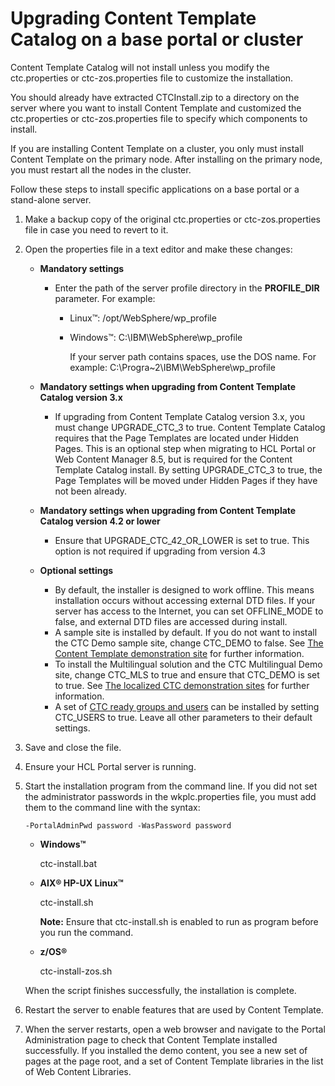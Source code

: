 # Upgrading Content Template Catalog on a base portal or cluster

Content Template Catalog will not install unless you modify the ctc.properties or ctc-zos.properties file to customize the installation.

You should already have extracted CTCInstall.zip to a directory on the server where you want to install Content Template and customized the ctc.properties or ctc-zos.properties file to specify which components to install.

If you are installing Content Template on a cluster, you only must install Content Template on the primary node. After installing on the primary node, you must restart all the nodes in the cluster.

Follow these steps to install specific applications on a base portal or a stand-alone server.

1.  Make a backup copy of the original ctc.properties or ctc-zos.properties file in case you need to revert to it.

2.  Open the properties file in a text editor and make these changes:

    -   **Mandatory settings**

        -   Enter the path of the server profile directory in the **PROFILE\_DIR** parameter. For example:
            -   Linux™: /opt/WebSphere/wp\_profile
            -   Windows™: C:\\IBM\\WebSphere\\wp\_profile

                If your server path contains spaces, use the DOS name. For example: C:\\Progra~2\\IBM\\WebSphere\\wp\_profile

    -   **Mandatory settings when upgrading from Content Template Catalog version 3.x**

        -   If upgrading from Content Template Catalog version 3.x, you must change UPGRADE\_CTC\_3 to true. Content Template Catalog requires that the Page Templates are located under Hidden Pages. This is an optional step when migrating to HCL Portal or Web Content Manager 8.5, but is required for the Content Template Catalog install. By setting UPGRADE\_CTC\_3 to true, the Page Templates will be moved under Hidden Pages if they have not been already.
    -   **Mandatory settings when upgrading from Content Template Catalog version 4.2 or lower**

        -   Ensure that UPGRADE\_CTC\_42\_OR\_LOWER is set to true. This option is not required if upgrading from version 4.3
    -   **Optional settings**

        -   By default, the installer is designed to work offline. This means installation occurs without accessing external DTD files. If your server has access to the Internet, you can set OFFLINE\_MODE to false, and external DTD files are accessed during install.
        -   A sample site is installed by default. If you do not want to install the CTC Demo sample site, change CTC\_DEMO to false. See [The Content Template demonstration site](ctc_overview_comp_demo.md) for further information.
        -   To install the Multilingual solution and the CTC Multilingual Demo site, change CTC\_MLS to true and ensure that CTC\_DEMO is set to true. See [The localized CTC demonstration sites](ctc_overview_comp_demo-mls.md) for further information.
        -   A set of [CTC ready groups and users](ctc_groups_users.md) can be installed by setting CTC\_USERS to true.
    Leave all other parameters to their default settings.

3.  Save and close the file.

4.  Ensure your HCL Portal server is running.

5.  Start the installation program from the command line. If you did not set the administrator passwords in the wkplc.properties file, you must add them to the command line with the syntax:

    `-PortalAdminPwd password -WasPassword password`

    -   **Windows™**

        ctc-install.bat

    -   **AIX® HP-UX Linux™**

        ctc-install.sh

        **Note:** Ensure that ctc-install.sh is enabled to run as program before you run the command.

    -   **z/OS®**

        ctc-install-zos.sh

    When the script finishes successfully, the installation is complete.

6.  Restart the server to enable features that are used by Content Template.

7.  When the server restarts, open a web browser and navigate to the Portal Administration page to check that Content Template installed successfully. If you installed the demo content, you see a new set of pages at the page root, and a set of Content Template libraries in the list of Web Content Libraries.



